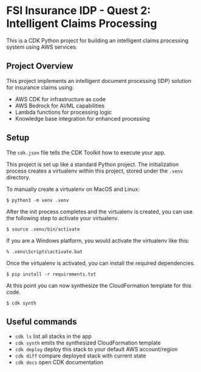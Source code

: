 # FSI Insurance IDP - Quest 2: Intelligent Claims Processing

This is a CDK Python project for building an intelligent claims processing system using AWS services.

## Project Overview

This project implements an intelligent document processing (IDP) solution for insurance claims using:
- AWS CDK for infrastructure as code
- AWS Bedrock for AI/ML capabilities
- Lambda functions for processing logic
- Knowledge base integration for enhanced processing

## Setup

The `cdk.json` file tells the CDK Toolkit how to execute your app.

This project is set up like a standard Python project. The initialization process creates a virtualenv within this project, stored under the `.venv` directory.

To manually create a virtualenv on MacOS and Linux:

```
$ python3 -m venv .venv
```

After the init process completes and the virtualenv is created, you can use the following step to activate your virtualenv.

```
$ source .venv/bin/activate
```

If you are a Windows platform, you would activate the virtualenv like this:

```
% .venv\Scripts\activate.bat
```

Once the virtualenv is activated, you can install the required dependencies.

```
$ pip install -r requirements.txt
```

At this point you can now synthesize the CloudFormation template for this code.

```
$ cdk synth
```

## Useful commands

 * `cdk ls`          list all stacks in the app
 * `cdk synth`       emits the synthesized CloudFormation template
 * `cdk deploy`      deploy this stack to your default AWS account/region
 * `cdk diff`        compare deployed stack with current state
 * `cdk docs`        open CDK documentation

